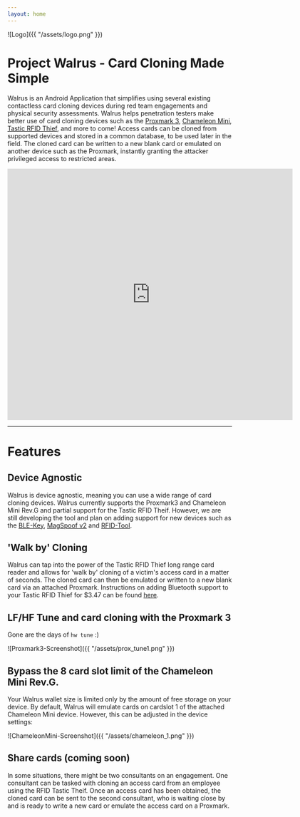 ```yaml
---
layout: home
---
```


![Logo]({{ "/assets/logo.png" }})
# Project Walrus - Card Cloning Made Simple

Walrus is an Android Application that simplifies using several existing contactless card cloning devices during red team engagements and physical security assessments. Walrus helps penetration testers make better use of card cloning devices such as the [Proxmark 3](http://hackerwarehouse.com/product/proxmark3-kit/), [Chameleon Mini](https://shop.kasper.it/chameleonmini/), [Tastic RFID Thief](https://www.bishopfox.com/resources/tools/rfid-hacking/attack-tools/), and more to come! Access cards can be cloned from supported devices and stored in a common database, to be used later in the field. The cloned card can be  written to a new blank card or emulated on another device such as the Proxmark, instantly granting the attacker privileged access to restricted areas.

<iframe allowFullScreen frameborder="0" height="564" mozallowfullscreen src="https://player.vimeo.com/video/247914436" webkitAllowFullScreen width="640"></iframe>

---

# Features

## Device Agnostic
Walrus is device agnostic, meaning you can use a wide range of card cloning devices. Walrus currently supports the Proxmark3 and Chameleon Mini Rev.G and partial support for the Tastic RFID Theif. However, we are still developing the tool and plan on adding support for new devices such as the [BLE-Key](http://hackerwarehouse.com/product/blekey/), [MagSpoof v2](https://store.ryscc.com/collections/all/products/magspoof) and [RFID-Tool](https://github.com/rfidtool/ESP-RFID-Tool/blob/master/README.md#esp-rfid-tool).

## 'Walk by' Cloning
Walrus can tap into the power of the Tastic RFID Thief long range card reader and allows for 'walk by' cloning of a victim's access card in a matter of seconds. The cloned card can then be emulated or written to a new blank card via an attached Proxmark. Instructions on adding Bluetooth support to your Tastic RFID Thief for $3.47 can be found [here](/lumpy/).

## LF/HF Tune and card cloning with the Proxmark 3
Gone are the days of `hw tune` :)

![Proxmark3-Screenshot]({{ "/assets/prox_tune1.png" }})

## Bypass the 8 card slot limit of the Chameleon Mini Rev.G.
Your Walrus wallet size is limited only by the amount of free storage on your device.
By default, Walrus will emulate cards on cardslot 1 of the attached Chameleon Mini device. However, this can be adjusted in the device settings:

![ChameleonMini-Screenshot]({{ "/assets/chameleon_1.png" }})


## Share cards (coming soon)
In some situations, there might be two consultants on an engagement. One consultant can be tasked with cloning an access card from an employee using the RFID Tastic Theif. Once an access card has been obtained, the cloned card can be sent to the second consultant, who is waiting close by and is ready to write a new card or emulate the access card on a Proxmark.
